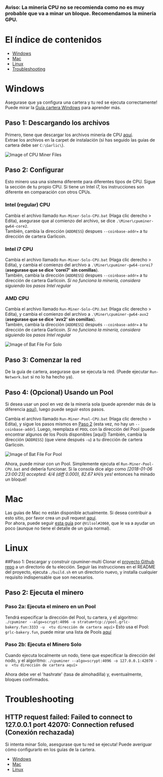 ### Aviso: La minería CPU no se recomienda como no es muy probable que va a minar un bloque. Recomendamos la minería GPU.

# El índice de contenidos
- [Windows](#windows)
- [Mac](#mac)
- [Linux](#linux)
- [Troubleshooting](#troubleshooting)

# Windows
Asegurase que ya configura una cartera y tu red se ejecuta correctamente!
Puede mirar la [Guía cartera Windows](wallet-win.html) para aprender más.

## Paso 1: Descargando los archivos
Primero, tiene que descargar los archivos minería de CPU [aquí](ROOT/files/miner-cpu-win.zip).  
Extrae los archivos en la carpet de instalación (si has seguido las guías de cartera debe ser `C:\Garlic\`).

![Image of CPU Miner Files](https://i.imgur.com/6Nwy2dC.png)

## Paso 2: Configurar
Esto minero usa una sistema diferente para diferentes tipos de CPU. Sigue la sección de tu propio CPU.
Si tiene un Intel i7, los instrucciones son diferente en comparación con otros CPUs. 


### Intel (regular) CPU
Cambia el archivo llamado `Run-Miner-Solo-CPU.bat` (Haga clic derecho > Edita), asegurase que al comienzo del archivo, se dice `.\Miner\cpuminer-gw64-core2`.  
También, cambia la dirección (`ADDRESS`) despues `--coinbase-addr=` a tu dirección de cartera Garlicoin.

### Intel i7 CPU
Cambia el archivo llamado `Run-Miner-Solo-CPU.bat` (Haga clic derecho > Edita), y cambia el comienzo del archivo a `.\Miner\cpuminer-gw64-corei7` (**asegurase que se dice 'corei7' sin comillas**).  
También, cambia la dirección (`ADDRESS`) despues `--coinbase-addr=` a tu dirección de cartera Garlicoin.
*Si no funciona la minería, considera siguiendo los pasos Intel regular*

### AMD CPU
Cambia el archivo llamado `Run-Miner-Solo-CPU.bat` (Haga clic derecho > Edita), y cambia el comienzo del archivo a `.\Miner\cpuminer-gw64-avx2` (**asegurase que se dice 'avx2' sin comillas**).  
También, cambia la dirección (`ADDRESS`) después `--coinbase-addr=` a tu dirección de cartera Garlicoin.
*Si no funciona la minería, considera siguiendo los pasos Intel regular*

![Image of Bat File For Solo](https://i.imgur.com/n6CyWMp.png)

## Paso 3: Comenzar la red
De la guía de cartera, asegurase que se ejecuta la red. (Puede ejecutar `Run-Network.bat` si no lo ha hecho ya).  

## Paso 4: (Opcional) Usando un Pool
Si desea usar un pool en vez de la minería sola (puede aprender más de la diferencia [aquí](how-to-mine.html#solo-vs-pool)), luego puede seguir estos pasos.
<br>

Cambia el archivo llamado `Run-Miner-Pool-CPU.bat` (Haga clic derecho > Edita), y sigue los pasos mismos en [Paso 2](#step-2-set-up) (esta vez, no hay un `--coinbase-addr`).
Luego, reemplaza el `POOL` con la dirección del Pool (puede encontrar algunos de los Pools disponibles [aquí])
También, cambia la dirección (`ADDRESS`) (que viene después `-u`) a tu dirección de cartera Garlicoin.

![Image of Bat File For Pool](https://i.imgur.com/puFRTqU.png)
<br>

Ahora, puede minar con un Pool. Simplemente ejecuta el `Run-Miner-Pool-CPU.bat` and debería funcionar.
Si la consola dice algo como *[2018-01-06 23:00:23] accepted: 4/4 (diff 0.000), 82.67 kH/s yes!* entonces ha minado un bloque! 

# Mac
Las guías de Mac no están disponible actualmente. Si desea contribuir a esto sitio, por favor crea un pull request [aquí](https://github.com/PandawanFr/GarlicoinHelp/pulls).  
Por ahora, puede seguir [esta guía](https://pastebin.com/p1RksRwb) por `@Vilsol#2060`, que le va a ayudar un poco (aunque no tiene el detalle de un guía normal).

# Linux

##Paso 1: Descargar y construir cpuminer-multi
Clonar el [proyecto Github repo](https://github.com/tpruvot/cpuminer-multi) a un directorio de tu elección. Seguir las instrucciones en el README del proyecto, ejecuta `./build.sh` en un directorio nuevo, y installa cualquier requisito indispensable que son necesarios.

## Paso 2: Ejecuta el minero

### Paso 2a: Ejecuta el minero en un Pool
Tendrá especificar la dirección del Pool, tu cartera, y el algoritmo:
`./cpuminer --algo=scrypt:4096 -o stratum+tcp://pool.grlc-bakery.fun:3333 -u  <tu dirección de cartera aquí>`
Esto usa el Pool: `grlc-bakery.fun`, puede mirar una lista de Pools [aquí](pool-mining.html#main-net)

### Paso 2b: Ejecuta el Minero Solo
Cuando ejecuta localmente un nodo, tiene que especificar la dirección del nodo, y el algoritmo:
`./cpuminer --algo=scrypt:4096 -o 127.0.0.1:42070 -u  <tu dirección de cartera aquí>`

Ahora debe ver el 'hashrate' (tasa de almohadilla) y, eventualmente, bloques confirmados.

# Troubleshooting

## HTTP request failed: Failed to connect to 127.0.0.1 port 42070: Connection refused (Conexión rechazada)
Si intenta minar Solo, asesgurase que tu red se ejecuta! Puede averiguar cómo configurarlo en los guías de la cartera.
- [Windows](./wallet-win.html)
- [Mac](./wallet-mac.html)
- [Linux](./wallet-nix.html)
